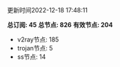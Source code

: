 更新时间2022-12-18 17:48:11

**总订阅: 45**
**总节点: 826**
**有效节点: 204**
- v2ray节点: 185
- trojan节点: 5
- ss节点: 14

